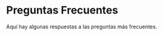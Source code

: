 # Preguntas Frecuentes
Aquí hay algunas respuestas a las preguntas más frecuentes.

<!--- Translated by Supraim --->